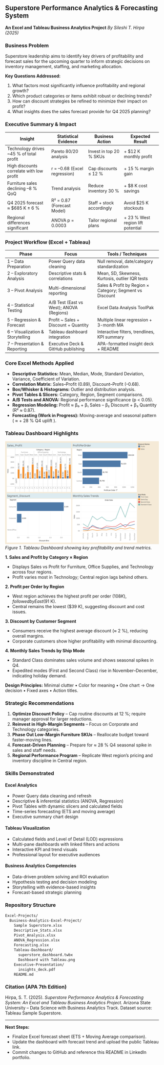 ## Superstore Performance Analytics & Forecasting System

**An Excel and Tableau Business Analytics Project**
*By Sileshi T. Hirpa (2025)*


### Business Problem

Superstore leadership aims to identify key drivers of profitability and forecast sales for the upcoming quarter to inform strategic decisions on inventory management, staffing, and marketing allocation.

**Key Questions Addressed:**

1. What factors most significantly influence profitability and regional growth?
2. Which product categories or items exhibit robust or declining trends?
3. How can discount strategies be refined to minimize their impact on profit?
4. What insights does the sales forecast provide for Q4 2025 planning?


### Executive Summary & Impact

| **Insight**                              | **Statistical Evidence**     | **Business Action**       | **Expected Result**               |
| ---------------------------------------- | ---------------------------- | ------------------------- | --------------------------------- |
| Technology drives ~45 % of total profit  | Pareto 80/20 analysis        | Invest in top 20 % SKUs   | + $12 K monthly profit            |
| High discounts correlate with low profit | r = –0.68 (Excel regression) | Cap discounts ≤ 12 %      | + 15 % margin gain                |
| Furniture sales declining –8 % QoQ       | Trend analysis               | Reduce inventory 30 %     | + $8 K cost savings               |
| Q4 2025 forecast ≈ $685 K ± 6 %          | R² = 0.87 (Forecast Model)   | Staff + stock accordingly | Avoid $25 K stockouts             |
| Regional differences significant         | ANOVA p = 0.0003             | Tailor regional plans     | + 23 % West region lift potential |


### Project Workflow (Excel + Tableau)

| **Phase**                        | **Focus**                                | **Tools / Techniques**                                   |
| -------------------------------- | ---------------------------------------- | -------------------------------------------------------- |
| 1 – Data Preparation             | Power Query data cleaning                | Null removal, date/category standardization              |
| 2 – Exploratory Analysis         | Descriptive stats & correlations         | Mean, SD, Skewness, Kurtosis, outlier IQR tests          |
| 3 – Pivot Analysis               | Multi-dimensional reporting              | Sales & Profit by Region × Category; Segment vs Discount |
| 4 – Statistical Testing          | A/B Test (East vs West); ANOVA (Regions) | Excel Data Analysis ToolPak                              |
| 5 – Regression & Forecast        | Profit ~ Sales + Discount + Quantity     | Multiple linear regression + 3-month MA                  |
| 6 – Visualization & Storytelling | Tableau dashboard integration            | Interactive filters, trendlines, KPI summary             |
| 7 – Presentation & Reporting     | Executive Deck & GitHub publishing       | APA-formatted insight deck + README                      |


### Core Excel Methods Applied

* **Descriptive Statistics:** Mean, Median, Mode, Standard Deviation, Variance, Coefficient of Variation.
* **Correlation Matrix:** Sales–Profit (0.89), Discount–Profit (–0.68).
* **Box/Whisker & Histograms:** Outlier and distribution analysis.
* **Pivot Tables & Slicers:** Category, Region, Segment comparisons.
* **A/B Tests and ANOVA:** Regional performance significance (p < 0.05).
* **Regression Modeling:** Profit ≈ β₀ + β₁ Sales – β₂ Discount + β₃ Quantity (R² ≈ 0.87).
* **Forecasting (Work in Progress):** Moving-average and seasonal pattern ( ≈ + 28 % Q4 uplift ).


### Tableau Dashboard Highlights

![Dashboard Overview](Dashboard%20with%20Tableau.png)
*Figure 1. Tableau Dashboard showing key profitability and trend metrics.*


**1. Sales and Profit by Category × Region**

* Displays Sales vs Profit for Furniture, Office Supplies, and Technology across four regions.
* Profit varies most in Technology; Central region lags behind others.

**2. Profit per Order by Region**

* West region achieves the highest profit per order ($108 K), followed by East ($91 K).
* Central remains the lowest ($39 K), suggesting discount and cost issues.

**3. Discount by Customer Segment**

* Consumers receive the highest average discount (≈ 2 %), reducing overall margins.
* Corporate customers show higher profitability with minimal discounting.

**4. Monthly Sales Trends by Ship Mode**

* Standard Class dominates sales volume and shows seasonal spikes in Q4.
* Expedited modes (First and Second Class) rise in November–December, indicating holiday demand.

**Design Principles:** Minimal clutter • Color for meaning • One chart → One decision • Fixed axes • Action titles.


### Strategic Recommendations

1. **Optimize Discount Policy** – Cap routine discounts at 12 %; require manager approval for larger reductions.
2. **Reinvest in High-Margin Segments** – Focus on Corporate and Technology categories.
3. **Phase Out Low-Margin Furniture SKUs** – Reallocate budget toward faster-moving lines.
4. **Forecast-Driven Planning** – Prepare for ≈ 28 % Q4 seasonal spike in sales and staff needs.
5. **Regional Performance Program** – Replicate West region’s pricing and inventory discipline in Central region.


### Skills Demonstrated

#### Excel Analytics

* Power Query data cleaning and refresh
* Descriptive & inferential statistics (ANOVA, Regression)
* Pivot Tables with dynamic slicers and calculated fields
* Time-series forecasting (ETS and moving average)
* Executive summary chart design

#### Tableau Visualization

* Calculated fields and Level of Detail (LOD) expressions
* Multi-pane dashboards with linked filters and actions
* Interactive KPI and trend visuals
* Professional layout for executive audiences

#### Business Analytics Competencies

* Data-driven problem solving and ROI evaluation
* Hypothesis testing and decision modeling
* Storytelling with evidence-based insights
* Forecast-based strategic planning

### Repository Structure

```
Excel-Projects/
  Business-Analytics-Excel-Project/
    Sample Superstore.xlsx
    Descriptive_Stats.xlsx
    Pivot_Analysis.xlsx
    ANOVA_Regression.xlsx
    Forecasting.xlsx
    Tableau-Dashboard/
      superstore_dashboard.twbx
      Dashboard with Tableau.png
    Executive-Presentation/
      insights_deck.pdf
    README.md
```


### Citation (APA 7th Edition)

Hirpa, S. T. (2025). *Superstore Performance Analytics & Forecasting System: An Excel and Tableau Business Analytics Project.* Arizona State University – Data Science with Business Analytics Track. Dataset source: Tableau Sample Superstore.

---
 **Next Steps:**

* Finalize Excel forecast sheet (ETS + Moving Average comparison).
* Update the dashboard with forecast trend and upload the public Tableau link.
* Commit changes to GitHub and reference this README in LinkedIn portfolio.

